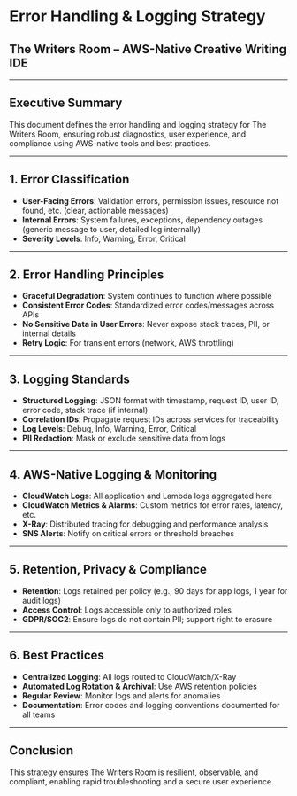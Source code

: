 # Error Handling & Logging Strategy

## The Writers Room – AWS-Native Creative Writing IDE

---

## Executive Summary

This document defines the error handling and logging strategy for The Writers Room, ensuring robust diagnostics, user experience, and compliance using AWS-native tools and best practices.

---

## 1. Error Classification

- **User-Facing Errors**: Validation errors, permission issues, resource not found, etc. (clear, actionable messages)
- **Internal Errors**: System failures, exceptions, dependency outages (generic message to user, detailed log internally)
- **Severity Levels**: Info, Warning, Error, Critical

---

## 2. Error Handling Principles

- **Graceful Degradation**: System continues to function where possible
- **Consistent Error Codes**: Standardized error codes/messages across APIs
- **No Sensitive Data in User Errors**: Never expose stack traces, PII, or internal details
- **Retry Logic**: For transient errors (network, AWS throttling)

---

## 3. Logging Standards

- **Structured Logging**: JSON format with timestamp, request ID, user ID, error code, stack trace (if internal)
- **Correlation IDs**: Propagate request IDs across services for traceability
- **Log Levels**: Debug, Info, Warning, Error, Critical
- **PII Redaction**: Mask or exclude sensitive data from logs

---

## 4. AWS-Native Logging & Monitoring

- **CloudWatch Logs**: All application and Lambda logs aggregated here
- **CloudWatch Metrics & Alarms**: Custom metrics for error rates, latency, etc.
- **X-Ray**: Distributed tracing for debugging and performance analysis
- **SNS Alerts**: Notify on critical errors or threshold breaches

---

## 5. Retention, Privacy & Compliance

- **Retention**: Logs retained per policy (e.g., 90 days for app logs, 1 year for audit logs)
- **Access Control**: Logs accessible only to authorized roles
- **GDPR/SOC2**: Ensure logs do not contain PII; support right to erasure

---

## 6. Best Practices

- **Centralized Logging**: All logs routed to CloudWatch/X-Ray
- **Automated Log Rotation & Archival**: Use AWS retention policies
- **Regular Review**: Monitor logs and alerts for anomalies
- **Documentation**: Error codes and logging conventions documented for all teams

---

## Conclusion

This strategy ensures The Writers Room is resilient, observable, and compliant, enabling rapid troubleshooting and a secure user experience. 